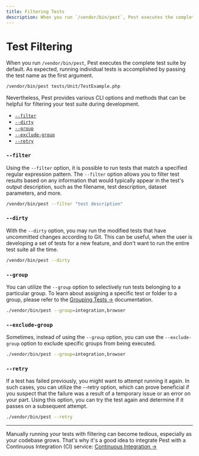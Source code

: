 ```yaml
---
title: Filtering Tests
description: When you run `/vendor/bin/pest`, Pest executes the complete test suite by default. Nevertheless, Pest provides various CLI options and methods that can be helpful for filtering your test suite during development.
---
```


# Test Filtering

When you run `/vendor/bin/pest`, Pest executes the complete test suite by default. As expected, running individual tests is accomplished by passing the test name as the first argument.

```bash
/vendor/bin/pest tests/Unit/TestExample.php
```

Nevertheless, Pest provides various CLI options and methods that can be helpful for filtering your test suite during development.

<div class="collection-method-list" markdown="1">

- [`--filter`](#filter)
- [`--dirty`](#dirty)
- [`--group`](#group)
- [`--exclude-group`](#exclude-group)
- [`--retry`](#retry)

</div>

<a name="filter"></a>
### `--filter`

Using the `--filter` option, it is possible to run tests that match a specified regular expression pattern. The `--filter` option allows you to filter test results based on any information that would typically appear in the test's output description, such as the filename, test description, dataset parameters, and more.

```bash
/vendor/bin/pest --filter "test description"
```

<a name="dirty"></a>
### `--dirty`

With the `--dirty` option, you may run the modified tests that have uncommitted changes according to Git. This can be useful, when the user is developing a set of tests for a new feature, and don't want to run the entire test suite all the time.

```bash
/vendor/bin/pest --dirty
```

<a name="group"></a>
### `--group`

You can utilize the `--group` option to selectively run tests belonging to a particular group. To learn about assigning a specific test or folder to a group, please refer to the [Grouping Tests →](/docs/grouping-tests) documentation.

```bash
./vendor/bin/pest --group=integration,browser
```

<a name="exclude-group"></a>
### `--exclude-group`

Sometimes, instead of using the `--group` option, you can use the `--exclude-group` option to exclude specific groups from being executed.

```bash
./vendor/bin/pest --group=integration,browser
```

<a name="retry"></a>
### `--retry`

If a test has failed previously, you might want to attempt running it again. In such cases, you can utilize the --retry option, which can prove beneficial if you suspect that the failure was a result of a temporary issue or an error on your part. Using this option, you can try the test again and determine if it passes on a subsequent attempt.

```bash
./vendor/bin/pest --retry
```

---

Manually running your tests with filtering can become tedious, especially as your codebase grows. That's why it's a good idea to integrate Pest with a Continuous Integration (CI) service: [Continuous Integration →](/docs/continuous-integration)
